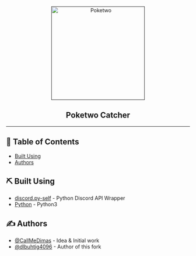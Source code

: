<p align="center">
  <a href="" rel="noopener">
    <img width=256px height=256px src="https://poketwo.net/_next/image?url=%2Fassets%2Flogo.png&w=640&q=100" alt="Poketwo">
  </a>
</p>

<h2 align="center">Poketwo Catcher</h2>

---

## 📝 Table of Contents

- [Built Using](#built_using)
- [Authors](#authors)

## ⛏️ Built Using <a name = "built_using"></a>

- [discord.py-self](https://discordpy-self.readthedocs.io/en/latest/) - Python Discord API Wrapper
- [Python](https://docs.python.org/3/) - Python3

## ✍️ Authors <a name = "authors"></a>

- [@CallMeDimas](https://github.com/callmedimas) - Idea & Initial work
- [@dlbuhtig4096](https://github.com/dlbuhtig4096) - Author of this fork
